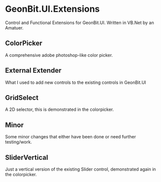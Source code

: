 # GeonBit.UI.Extensions
Control and Functional Extensions for GeonBit.UI. Written in VB.Net by an Amatuer.

## ColorPicker
A comprehensive adobe photoshop-like color picker.


## External Extender
What I used to add new controls to the existing controls in GeonBit.UI

## GridSelect
A 2D selector, this is demonstrated in the colorpicker.

## Minor
Some minor changes that either have been done or need further testing/work.

## SliderVertical
Just a vertical version of the existing Slider control, demonstrated again in the colorpicker.

